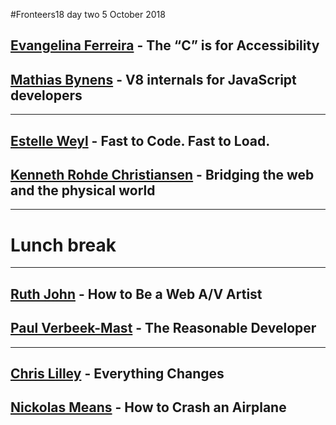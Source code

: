 #Fronteers18 day two 5 October 2018

## [Evangelina Ferreira](https://twitter.com/evaferreira92) - The “C” is for Accessibility


## [Mathias Bynens](https://twitter.com/mathias) - V8 internals for JavaScript developers

---

## [Estelle Weyl](https://twitter.com/estellevw) - Fast to Code. Fast to Load.


## [Kenneth Rohde Christiansen](https://twitter.com/kennethrohde) - Bridging the web and the physical world

---
# Lunch break

---

## [Ruth John](https://twitter.com/rumyra) - How to Be a Web A/V Artist


## [Paul Verbeek-Mast](http://twitter.com/paul_v_m) - The Reasonable Developer

---

## [Chris Lilley](https://twitter.com/svgeesus) - Everything Changes


## [Nickolas Means](http://twitter.com/nmeans) - How to Crash an Airplane
